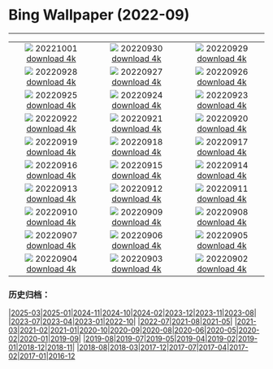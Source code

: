 # Bing Wallpaper (2022-09)
**************
| | | |
| :----: | :----: | :----: |
| ![](https://www.bing.com/th?id=OHR.BridalVeilFalls_JA-JP4311611826_1920x1080.jpg) 20221001 [download 4k](https://www.bing.com/th?id=OHR.BridalVeilFalls_JA-JP4311611826_UHD.jpg) | ![](https://www.bing.com/th?id=OHR.EubalaenaAustralis_JA-JP3668329079_1920x1080.jpg) 20220930 [download 4k](https://www.bing.com/th?id=OHR.EubalaenaAustralis_JA-JP3668329079_UHD.jpg) | ![](https://www.bing.com/th?id=OHR.InfiniD_JA-JP3494811780_1920x1080.jpg) 20220929 [download 4k](https://www.bing.com/th?id=OHR.InfiniD_JA-JP3494811780_UHD.jpg) |
| ![](https://www.bing.com/th?id=OHR.FosterCoveredBridge_JA-JP3376049773_1920x1080.jpg) 20220928 [download 4k](https://www.bing.com/th?id=OHR.FosterCoveredBridge_JA-JP3376049773_UHD.jpg) | ![](https://www.bing.com/th?id=OHR.YellowstoneUGB_JA-JP2972375415_1920x1080.jpg) 20220927 [download 4k](https://www.bing.com/th?id=OHR.YellowstoneUGB_JA-JP2972375415_UHD.jpg) | ![](https://www.bing.com/th?id=OHR.SusitnaRiver_JA-JP2811168089_1920x1080.jpg) 20220926 [download 4k](https://www.bing.com/th?id=OHR.SusitnaRiver_JA-JP2811168089_UHD.jpg) |
| ![](https://www.bing.com/th?id=OHR.AmazonMangroves_JA-JP2628042753_1920x1080.jpg) 20220925 [download 4k](https://www.bing.com/th?id=OHR.AmazonMangroves_JA-JP2628042753_UHD.jpg) | ![](https://www.bing.com/th?id=OHR.DarkSkyAcadia_JA-JP2177649071_1920x1080.jpg) 20220924 [download 4k](https://www.bing.com/th?id=OHR.DarkSkyAcadia_JA-JP2177649071_UHD.jpg) | ![](https://www.bing.com/th?id=OHR.LastDollarRoad_JA-JP2023000360_1920x1080.jpg) 20220923 [download 4k](https://www.bing.com/th?id=OHR.LastDollarRoad_JA-JP2023000360_UHD.jpg) |
| ![](https://www.bing.com/th?id=OHR.RhinocerosUnicornis_JA-JP5127781121_1920x1080.jpg) 20220922 [download 4k](https://www.bing.com/th?id=OHR.RhinocerosUnicornis_JA-JP5127781121_UHD.jpg) | ![](https://www.bing.com/th?id=OHR.PWPeaceDoves_JA-JP4761211856_1920x1080.jpg) 20220921 [download 4k](https://www.bing.com/th?id=OHR.PWPeaceDoves_JA-JP4761211856_UHD.jpg) | ![](https://www.bing.com/th?id=OHR.SitkaOtters_JA-JP3956360423_1920x1080.jpg) 20220920 [download 4k](https://www.bing.com/th?id=OHR.SitkaOtters_JA-JP3956360423_UHD.jpg) |
| ![](https://www.bing.com/th?id=OHR.OldOwl2022_JA-JP6310024287_1920x1080.jpg) 20220919 [download 4k](https://www.bing.com/th?id=OHR.OldOwl2022_JA-JP6310024287_UHD.jpg) | ![](https://www.bing.com/th?id=OHR.ArashiyamaBamboo_JA-JP3173053038_1920x1080.jpg) 20220918 [download 4k](https://www.bing.com/th?id=OHR.ArashiyamaBamboo_JA-JP3173053038_UHD.jpg) | ![](https://www.bing.com/th?id=OHR.Wellenflug_JA-JP2926731181_1920x1080.jpg) 20220917 [download 4k](https://www.bing.com/th?id=OHR.Wellenflug_JA-JP2926731181_UHD.jpg) |
| ![](https://www.bing.com/th?id=OHR.PyreneesPark_JA-JP2717995286_1920x1080.jpg) 20220916 [download 4k](https://www.bing.com/th?id=OHR.PyreneesPark_JA-JP2717995286_UHD.jpg) | ![](https://www.bing.com/th?id=OHR.SanMartinoVillage_JA-JP2439735431_1920x1080.jpg) 20220915 [download 4k](https://www.bing.com/th?id=OHR.SanMartinoVillage_JA-JP2439735431_UHD.jpg) | ![](https://www.bing.com/th?id=OHR.MarbleCanyon_JA-JP2168506578_1920x1080.jpg) 20220914 [download 4k](https://www.bing.com/th?id=OHR.MarbleCanyon_JA-JP2168506578_UHD.jpg) |
| ![](https://www.bing.com/th?id=OHR.Aracari_JA-JP1883476870_1920x1080.jpg) 20220913 [download 4k](https://www.bing.com/th?id=OHR.Aracari_JA-JP1883476870_UHD.jpg) | ![](https://www.bing.com/th?id=OHR.SpaceDay2022_JA-JP4985849073_1920x1080.jpg) 20220912 [download 4k](https://www.bing.com/th?id=OHR.SpaceDay2022_JA-JP4985849073_UHD.jpg) | ![](https://www.bing.com/th?id=OHR.KeralaIndia_JA-JP4113467482_1920x1080.jpg) 20220911 [download 4k](https://www.bing.com/th?id=OHR.KeralaIndia_JA-JP4113467482_UHD.jpg) |
| ![](https://www.bing.com/th?id=OHR.SkyTreeMoon2022_JA-JP3772619121_1920x1080.jpg) 20220910 [download 4k](https://www.bing.com/th?id=OHR.SkyTreeMoon2022_JA-JP3772619121_UHD.jpg) | ![](https://www.bing.com/th?id=OHR.BHNMBelize_JA-JP2945204393_1920x1080.jpg) 20220909 [download 4k](https://www.bing.com/th?id=OHR.BHNMBelize_JA-JP2945204393_UHD.jpg) | ![](https://www.bing.com/th?id=OHR.CircumnavigationAnni_JA-JP3754016390_1920x1080.jpg) 20220908 [download 4k](https://www.bing.com/th?id=OHR.CircumnavigationAnni_JA-JP3754016390_UHD.jpg) |
| ![](https://www.bing.com/th?id=OHR.MuseudoAmanha_JA-JP3229221018_1920x1080.jpg) 20220907 [download 4k](https://www.bing.com/th?id=OHR.MuseudoAmanha_JA-JP3229221018_UHD.jpg) | ![](https://www.bing.com/th?id=OHR.SquirrelMushroom_JA-JP4809361060_1920x1080.jpg) 20220906 [download 4k](https://www.bing.com/th?id=OHR.SquirrelMushroom_JA-JP4809361060_UHD.jpg) | ![](https://www.bing.com/th?id=OHR.TaigaRoad_JA-JP2648039532_1920x1080.jpg) 20220905 [download 4k](https://www.bing.com/th?id=OHR.TaigaRoad_JA-JP2648039532_UHD.jpg) |
| ![](https://www.bing.com/th?id=OHR.ArambolBeach_JA-JP1104269915_1920x1080.jpg) 20220904 [download 4k](https://www.bing.com/th?id=OHR.ArambolBeach_JA-JP1104269915_UHD.jpg) | ![](https://www.bing.com/th?id=OHR.JonesBeachHarpSeal_JA-JP2777618502_1920x1080.jpg) 20220903 [download 4k](https://www.bing.com/th?id=OHR.JonesBeachHarpSeal_JA-JP2777618502_UHD.jpg) | ![](https://www.bing.com/th?id=OHR.MalaysiaTwinTowers_JA-JP2648180088_1920x1080.jpg) 20220902 [download 4k](https://www.bing.com/th?id=OHR.MalaysiaTwinTowers_JA-JP2648180088_UHD.jpg) |

### 历史归档：

|[2025-03](bing/2025-03/2025-03.md)|[2025-01](bing/2025-01/2025-01.md)|[2024-11](bing/2024-11/2024-11.md)|[2024-10](bing/2024-10/2024-10.md)|[2024-02](bing/2024-02/2024-02.md)|[2023-12](bing/2023-12/2023-12.md)|[2023-11](bing/2023-11/2023-11.md)|[2023-08](bing/2023-08/2023-08.md)|
|[2023-07](bing/2023-07/2023-07.md)|[2023-04](bing/2023-04/2023-04.md)|[2023-01](bing/2023-01/2023-01.md)|[2022-10](bing/2022-10/2022-10.md)|
|[2022-07](bing/2022-07/2022-07.md)|[2021-08](bing/2021-08/2021-08.md)|[2021-05](bing/2021-05/2021-05.md)|
|[2021-03](bing/2021-03/2021-03.md)|[2021-02](bing/2021-02/2021-02.md)|[2021-01](bing/2021-01/2021-01.md)|[2020-10](bing/2020-10/2020-10.md)|[2020-09](bing/2020-09/2020-09.md)|[2020-08](bing/2020-08/2020-08.md)|[2020-06](bing/2020-06/2020-06.md)|[2020-05](bing/2020-05/2020-05.md)|[2020-02](bing/2020-02/2020-02.md)|[2020-01](bing/2020-01/2020-01.md)|[2019-09](bing/2019-09/2019-09.md)|
|[2019-08](bing/2019-08/2019-08.md)|[2019-07](bing/2019-07/2019-07.md)|[2019-05](bing/2019-05/2019-05.md)|[2019-04](bing/2019-04/2019-04.md)|[2019-02](bing/2019-02/2019-02.md)|[2019-01](bing/2019-01/2019-01.md)|[2018-12](bing/2018-12/2018-12.md)|[2018-11](bing/2018-11/2018-11.md)|
|[2018-08](bing/2018-08/2018-08.md)|[2018-03](bing/2018-03/2018-03.md)|[2017-12](bing/2017-12/2017-12.md)|[2017-07](bing/2017-07/2017-07.md)|[2017-04](bing/2017-04/2017-04.md)|[2017-02](bing/2017-02/2017-02.md)|[2017-01](bing/2017-01/2017-01.md)|[2016-12](bing/2016-12/2016-12.md)